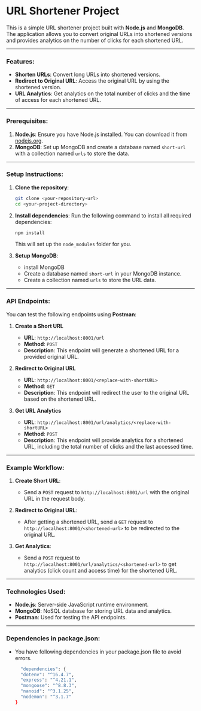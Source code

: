 # URL Shortener Project

This is a simple URL shortener project built with **Node.js** and **MongoDB**. The application allows you to convert original URLs into shortened versions and provides analytics on the number of clicks for each shortened URL.

---

### Features:
- **Shorten URLs**: Convert long URLs into shortened versions.
- **Redirect to Original URL**: Access the original URL by using the shortened version.
- **URL Analytics**: Get analytics on the total number of clicks and the time of access for each shortened URL.

---

### Prerequisites:

1. **Node.js**: Ensure you have Node.js installed. You can download it from [nodejs.org](https://nodejs.org).
2. **MongoDB**: Set up MongoDB and create a database named `short-url` with a collection named `urls` to store the data.

---

### Setup Instructions:

1. **Clone the repository**:
    ```bash
    git clone <your-repository-url>
    cd <your-project-directory>
    ```

2. **Install dependencies**:
    Run the following command to install all required dependencies:
    ```bash
    npm install
    ```
    This will set up the `node_modules` folder for you.

3. **Setup MongoDB**:
    - install MongoDB
    - Create a database named `short-url` in your MongoDB instance.
    - Create a collection named `urls` to store the URL data.

---

### API Endpoints:

You can test the following endpoints using **Postman**:

1. **Create a Short URL**  
    - **URL**: `http://localhost:8001/url`  
    - **Method**: `POST`  
    - **Description**: This endpoint will generate a shortened URL for a provided original URL.

2. **Redirect to Original URL**  
    - **URL**: `http://localhost:8001/<replace-with-shortURL>`  
    - **Method**: `GET`  
    - **Description**: This endpoint will redirect the user to the original URL based on the shortened URL.

3. **Get URL Analytics**  
    - **URL**: `http://localhost:8001/url/analytics/<replace-with-shortURL>`  
    - **Method**: `POST`  
    - **Description**: This endpoint will provide analytics for a shortened URL, including the total number of clicks and the last accessed time.

---

### Example Workflow:

1. **Create Short URL**:
   - Send a `POST` request to `http://localhost:8001/url` with the original URL in the request body.
   
2. **Redirect to Original URL**:
   - After getting a shortened URL, send a `GET` request to `http://localhost:8001/<shortened-url>` to be redirected to the original URL.
   
3. **Get Analytics**:
   - Send a `POST` request to `http://localhost:8001/url/analytics/<shortened-url>` to get analytics (click count and access time) for the shortened URL.

---

### Technologies Used:
- **Node.js**: Server-side JavaScript runtime environment.
- **MongoDB**: NoSQL database for storing URL data and analytics.
- **Postman**: Used for testing the API endpoints.

---

### Dependencies in package.json:
- You have following dependencies in your package.json file to avoid errors.

  ```bash
    "dependencies": {
    "dotenv": "^16.4.7",
    "express": "^4.21.1",
    "mongoose": "^8.8.3",
    "nanoid": "^3.1.25",
    "nodemon": "^3.1.7"
  }
  ```
